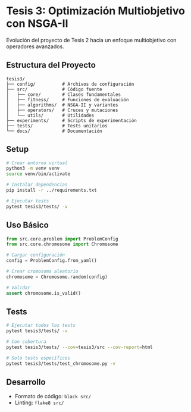 # Tesis 3: Optimización Multiobjetivo con NSGA-II

Evolución del proyecto de Tesis 2 hacia un enfoque multiobjetivo con operadores avanzados.

## Estructura del Proyecto

```
tesis3/
├── config/          # Archivos de configuración
├── src/             # Código fuente
│   ├── core/        # Clases fundamentales
│   ├── fitness/     # Funciones de evaluación
│   ├── algorithms/  # NSGA-II y variantes
│   ├── operators/   # Cruces y mutaciones
│   └── utils/       # Utilidades
├── experiments/     # Scripts de experimentación
├── tests/           # Tests unitarios
└── docs/            # Documentación

```

## Setup

```bash
# Crear entorno virtual
python3 -m venv venv
source venv/bin/activate

# Instalar dependencias
pip install -r ../requirements.txt

# Ejecutar tests
pytest tesis3/tests/ -v
```

## Uso Básico

```python
from src.core.problem import ProblemConfig
from src.core.chromosome import Chromosome

# Cargar configuración
config = ProblemConfig.from_yaml()

# Crear cromosoma aleatorio
chromosome = Chromosome.random(config)

# Validar
assert chromosome.is_valid()
```

## Tests

```bash
# Ejecutar todos los tests
pytest tesis3/tests/ -v

# Con cobertura
pytest tesis3/tests/ --cov=tesis3/src --cov-report=html

# Solo tests específicos
pytest tesis3/tests/test_chromosome.py -v
```

## Desarrollo

- Formato de código: `black src/`
- Linting: `flake8 src/`
